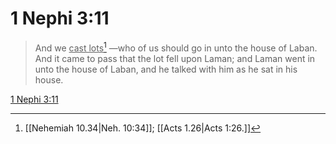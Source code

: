 # 1 Nephi 3:11

> And we <u>cast lots</u>[^a] —who of us should go in unto the house of Laban. And it came to pass that the lot fell upon Laman; and Laman went in unto the house of Laban, and he talked with him as he sat in his house.

[1 Nephi 3:11](https://www.churchofjesuschrist.org/study/scriptures/bofm/1-ne/3?lang=eng&id=p11#p11)


[^a]: [[Nehemiah 10.34|Neh. 10:34]]; [[Acts 1.26|Acts 1:26.]]

